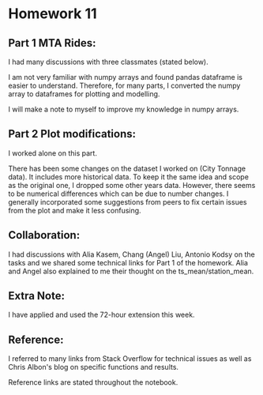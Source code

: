 # Homework 11
## Part 1 MTA Rides:
I had many discussions with three classmates (stated below). 

I am not very familiar with numpy arrays and found pandas dataframe is easier to understand. Therefore, for many parts, I converted the numpy array to dataframes for plotting and modelling. 

I will make a note to myself to improve my knowledge in numpy arrays.

## Part 2 Plot modifications:
I worked alone on this part. 

There has been some changes on the dataset I worked on (City Tonnage data). It includes more historical data. To keep it the same idea and scope as the original one, I dropped some other years data. However, there seems to be numerical differences which can be due to number changes. I generally incorporated some suggestions from peers to fix certain issues from the plot and make it less confusing. 

## Collaboration:
I had discussions with Alia Kasem, Chang (Angel) Liu, Antonio Kodsy on the tasks and we shared some technical links for Part 1 of the homework. Alia and Angel also explained to me their thought on the ts_mean/station_mean. 

## Extra Note:

I have applied and used the 72-hour extension this week. 

## Reference:
I referred to many links from Stack Overflow for technical issues as well as Chris Albon's blog on specific functions and results. 

Reference links are stated throughout the notebook. 
